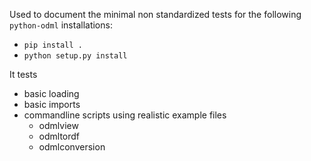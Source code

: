 Used to document the minimal non standardized tests 
for the following `python-odml` installations:
- `pip install .`
- `python setup.py install`

It tests
- basic loading
- basic imports
- commandline scripts using realistic example files
  - odmlview
  - odmltordf
  - odmlconversion
